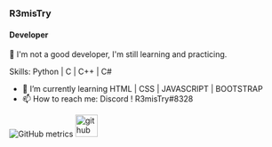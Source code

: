 ### R3misTry
#### Developer
:wave: I'm not a good developer, I'm still learning and practicing.

Skills: Python | C | C++ | C#

- :seedling: I’m currently learning HTML | CSS | JAVASCRIPT | BOOTSTRAP 
- :mailbox: How to reach me: Discord ! R3misTry#8328 

![GitHub metrics](https://metrics.lecoq.io/Mertsayar6623)
[<img src='https://cdn.jsdelivr.net/npm/simple-icons@3.0.1/icons/github.svg' alt='github' height='40'>](https://github.com/Mertsayar6623)  
